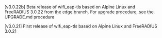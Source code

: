 [v3.0.22b]
Beta release of wifi_eap-tls based on Alpine Linux and FreeRADIUS 3.0.22 from the edge branch. For upgrade procedure, see the UPGRADE.md procedure

[v3.0.21]
First release of wifi_eap-tls based on Alpine Linux and FreeRADIUS 3.0.21

